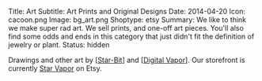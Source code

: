 Title: Art
Subtitle: Art Prints and Original Designs
Date: 2014-04-20
Icon: cacoon.png
Image: bg_art.png
Shoptype: etsy
Summary: We like to think we make super rad art. We sell prints, and one-off art pieces. You'll also find some odds and ends in this category that just didn't fit the definition of jewelry or plant.
Status: hidden

Drawings and other art by [[Star-Bit](#star-bit)] and [[Digital Vapor](#digital-vapor)]. Our storefront is currently [Star Vapor](https://starvapor.etsy.com) on Etsy.
